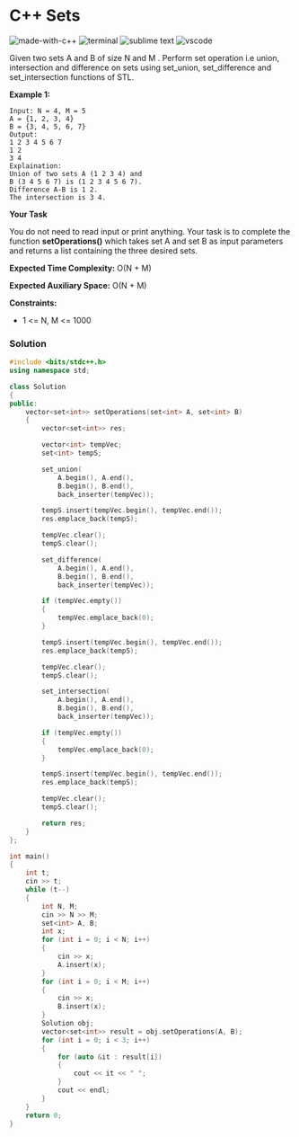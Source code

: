 # C++ Sets
![made-with-c++](https://img.shields.io/badge/Made%20with-C++-007396.svg)
![terminal](https://img.shields.io/badge/Windows%20Terminal-4D4D4D?logo=windows%20terminal&logoColor=white)
![sublime text](https://img.shields.io/badge/sublime_text-%23575757.svg?logo=sublime-text&logoColor=important)
![vscode](https://img.shields.io/badge/Visual_Studio_Code-0078D4?logo=visual%20studio%20code&logoColor=white)

Given two sets A and B of size N and M . Perform set operation i.e union, intersection and difference on sets using set_union, set_difference and set_intersection functions of STL.

__Example 1:__
```
Input: N = 4, M = 5
A = {1, 2, 3, 4}
B = {3, 4, 5, 6, 7}
Output:
1 2 3 4 5 6 7
1 2
3 4
Explaination:
Union of two sets A (1 2 3 4) and
B (3 4 5 6 7) is (1 2 3 4 5 6 7).
Difference A-B is 1 2.
The intersection is 3 4.
```
__Your Task__

You do not need to read input or print anything. Your task is to complete the function **setOperations()** which takes set A and set B as input parameters and returns a list containing the three desired sets.

__Expected Time Complexity:__ O(N + M)

__Expected Auxiliary Space:__ O(N + M)

__Constraints:__
- 1 <= N, M <= 1000

### Solution
```cpp
#include <bits/stdc++.h>
using namespace std;

class Solution
{
public:
    vector<set<int>> setOperations(set<int> A, set<int> B)
    {
        vector<set<int>> res;

        vector<int> tempVec;
        set<int> tempS;

        set_union(
            A.begin(), A.end(),
            B.begin(), B.end(),
            back_inserter(tempVec));

        tempS.insert(tempVec.begin(), tempVec.end());
        res.emplace_back(tempS);

        tempVec.clear();
        tempS.clear();

        set_difference(
            A.begin(), A.end(),
            B.begin(), B.end(),
            back_inserter(tempVec));

        if (tempVec.empty())
        {
            tempVec.emplace_back(0);
        }

        tempS.insert(tempVec.begin(), tempVec.end());
        res.emplace_back(tempS);

        tempVec.clear();
        tempS.clear();

        set_intersection(
            A.begin(), A.end(),
            B.begin(), B.end(),
            back_inserter(tempVec));

        if (tempVec.empty())
        {
            tempVec.emplace_back(0);
        }

        tempS.insert(tempVec.begin(), tempVec.end());
        res.emplace_back(tempS);

        tempVec.clear();
        tempS.clear();

        return res;
    }
};

int main()
{
    int t;
    cin >> t;
    while (t--)
    {
        int N, M;
        cin >> N >> M;
        set<int> A, B;
        int x;
        for (int i = 0; i < N; i++)
        {
            cin >> x;
            A.insert(x);
        }
        for (int i = 0; i < M; i++)
        {
            cin >> x;
            B.insert(x);
        }
        Solution obj;
        vector<set<int>> result = obj.setOperations(A, B);
        for (int i = 0; i < 3; i++)
        {
            for (auto &it : result[i])
            {
                cout << it << " ";
            }
            cout << endl;
        }
    }
    return 0;
}
```